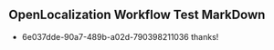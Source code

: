 ## OpenLocalization Workflow Test MarkDown
* 6e037dde-90a7-489b-a02d-790398211036 thanks!

<!--HONumber=Jul16_HO2-->


